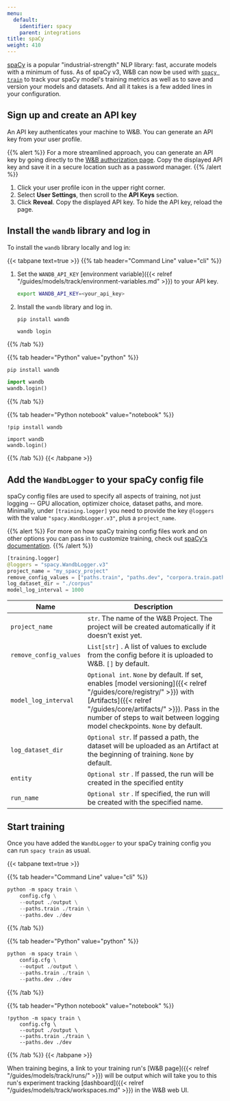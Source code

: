 ```yaml
---
menu:
  default:
    identifier: spacy
    parent: integrations
title: spaCy
weight: 410
---
```

[spaCy](https://spacy.io) is a popular "industrial-strength" NLP library: fast, accurate models with a minimum of fuss. As of spaCy v3, W&B can now be used with [`spacy train`](https://spacy.io/api/cli#train) to track your spaCy model's training metrics as well as to save and version your models and datasets. And all it takes is a few added lines in your configuration.

## Sign up and create an API key

An API key authenticates your machine to W&B. You can generate an API key from your user profile.

{{% alert %}}
For a more streamlined approach, you can generate an API key by going directly to the [W&B authorization page](https://wandb.ai/authorize). Copy the displayed API key and save it in a secure location such as a password manager.
{{% /alert %}}

1. Click your user profile icon in the upper right corner.
1. Select **User Settings**, then scroll to the **API Keys** section.
1. Click **Reveal**. Copy the displayed API key. To hide the API key, reload the page.

## Install the `wandb` library and log in

To install the `wandb` library locally and log in:

{{< tabpane text=true >}}
{{% tab header="Command Line" value="cli" %}}

1. Set the `WANDB_API_KEY` [environment variable]({{< relref "/guides/models/track/environment-variables.md" >}}) to your API key.

    ```bash
    export WANDB_API_KEY=<your_api_key>
    ```

1. Install the `wandb` library and log in.



    ```shell
    pip install wandb

    wandb login
    ```

{{% /tab %}}

{{% tab header="Python" value="python" %}}

```bash
pip install wandb
```
```python
import wandb
wandb.login()
```

{{% /tab %}}

{{% tab header="Python notebook" value="notebook" %}}

```notebook
!pip install wandb

import wandb
wandb.login()
```

{{% /tab %}}
{{< /tabpane >}}

## Add the `WandbLogger` to your spaCy config file

spaCy config files are used to specify all aspects of training, not just logging -- GPU allocation, optimizer choice, dataset paths, and more. Minimally, under `[training.logger]` you need to provide the key `@loggers` with the value `"spacy.WandbLogger.v3"`, plus a `project_name`. 

{{% alert %}}
For more on how spaCy training config files work and on other options you can pass in to customize training, check out [spaCy's documentation](https://spacy.io/usage/training).
{{% /alert %}}

```python
[training.logger]
@loggers = "spacy.WandbLogger.v3"
project_name = "my_spacy_project"
remove_config_values = ["paths.train", "paths.dev", "corpora.train.path", "corpora.dev.path"]
log_dataset_dir = "./corpus"
model_log_interval = 1000
```

| Name                   | Description                                                                                                                                                                                                                                                   |
| ---------------------- | ------------------------------------------------------------------------------------------------------------------------------------------------------------------------------------------------------------------------------------------------------------- |
| `project_name`         | `str`. The name of the W&B Project. The project will be created automatically if it doesn’t exist yet.                                                                                                    |
| `remove_config_values` | `List[str]` . A list of values to exclude from the config before it is uploaded to W&B. `[]` by default.                                                                                                                                                     |
| `model_log_interval`   | `Optional int`. `None` by default. If set, enables [model versioning]({{< relref "/guides/core/registry/" >}}) with [Artifacts]({{< relref "/guides/core/artifacts/" >}}). Pass in the number of steps to wait between logging model checkpoints. `None` by default. |
| `log_dataset_dir`      | `Optional str`. If passed a path, the dataset will be uploaded as an Artifact at the beginning of training. `None` by default.                                                                                                            |
| `entity`               | `Optional str` . If passed, the run will be created in the specified entity                                                                                                                                                                                   |
| `run_name`             | `Optional str` . If specified, the run will be created with the specified name.                                                                                                                                                                               |

## Start training

Once you have added the `WandbLogger` to your spaCy training config you can run `spacy train` as usual.

{{< tabpane text=true >}}

{{% tab header="Command Line" value="cli" %}}

```python
python -m spacy train \
    config.cfg \
    --output ./output \
    --paths.train ./train \
    --paths.dev ./dev
```

{{% /tab %}}

{{% tab header="Python" value="python" %}}

```python
python -m spacy train \
    config.cfg \
    --output ./output \
    --paths.train ./train \
    --paths.dev ./dev
```

{{% /tab %}}

{{% tab header="Python notebook" value="notebook" %}}

```notebook
!python -m spacy train \
    config.cfg \
    --output ./output \
    --paths.train ./train \
    --paths.dev ./dev
```

{{% /tab %}}
{{< /tabpane >}}

When training begins, a link to your training run's [W&B page]({{< relref "/guides/models/track/runs/" >}}) will be output which will take you to this run's experiment tracking [dashboard]({{< relref "/guides/models/track/workspaces.md" >}}) in the W&B web UI.